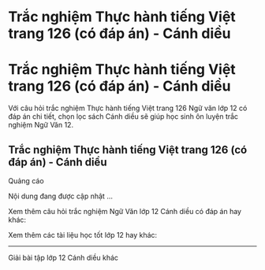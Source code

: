 # Trắc nghiệm Thực hành tiếng Việt trang 126 (có đáp án) - Cánh diều

# Trắc nghiệm Thực hành tiếng Việt trang 126 (có đáp án) - Cánh diều

Với câu hỏi trắc nghiệm Thực hành tiếng Việt trang 126 Ngữ văn lớp 12 có đáp án chi tiết, chọn lọc sách Cánh diều sẽ giúp học sinh ôn luyện trắc nghiệm Ngữ Văn 12.

## Trắc nghiệm Thực hành tiếng Việt trang 126 (có đáp án) - Cánh diều

Quảng cáo

Nội dung đang được cập nhật ...

Xem thêm câu hỏi trắc nghiệm Ngữ Văn lớp 12 Cánh diều có đáp án hay khác:

Xem thêm các tài liệu học tốt lớp 12 hay khác:

* * *

Giải bài tập lớp 12 Cánh diều khác
